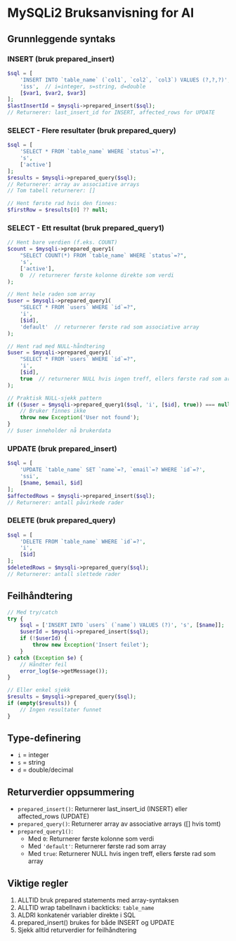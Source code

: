 # MySQLi2 Bruksanvisning for AI

## Grunnleggende syntaks

### INSERT (bruk prepared_insert)
```php
$sql = [
    'INSERT INTO `table_name` (`col1`, `col2`, `col3`) VALUES (?,?,?)',
    'iss',  // i=integer, s=string, d=double
    [$var1, $var2, $var3]
];
$lastInsertId = $mysqli->prepared_insert($sql);
// Returnerer: last_insert_id for INSERT, affected_rows for UPDATE
```

### SELECT - Flere resultater (bruk prepared_query)
```php
$sql = [
    'SELECT * FROM `table_name` WHERE `status`=?',
    's',
    ['active']
];
$results = $mysqli->prepared_query($sql);
// Returnerer: array av associative arrays
// Tom tabell returnerer: []

// Hent første rad hvis den finnes:
$firstRow = $results[0] ?? null;
```

### SELECT - Ett resultat (bruk prepared_query1)
```php
// Hent bare verdien (f.eks. COUNT)
$count = $mysqli->prepared_query1(
    "SELECT COUNT(*) FROM `table_name` WHERE `status`=?", 
    's', 
    ['active'], 
    0  // returnerer første kolonne direkte som verdi
);

// Hent hele raden som array
$user = $mysqli->prepared_query1(
    "SELECT * FROM `users` WHERE `id`=?", 
    'i', 
    [$id], 
    'default'  // returnerer første rad som associative array
);

// Hent rad med NULL-håndtering
$user = $mysqli->prepared_query1(
    "SELECT * FROM `users` WHERE `id`=?", 
    'i', 
    [$id], 
    true  // returnerer NULL hvis ingen treff, ellers første rad som array
);

// Praktisk NULL-sjekk pattern
if (($user = $mysqli->prepared_query1($sql, 'i', [$id], true)) === null) {
    // Bruker finnes ikke
    throw new Exception('User not found');
}
// $user inneholder nå brukerdata
```

### UPDATE (bruk prepared_insert)
```php
$sql = [
    'UPDATE `table_name` SET `name`=?, `email`=? WHERE `id`=?',
    'ssi',
    [$name, $email, $id]
];
$affectedRows = $mysqli->prepared_insert($sql);
// Returnerer: antall påvirkede rader
```

### DELETE (bruk prepared_query)
```php
$sql = [
    'DELETE FROM `table_name` WHERE `id`=?',
    'i',
    [$id]
];
$deletedRows = $mysqli->prepared_query($sql);
// Returnerer: antall slettede rader
```

## Feilhåndtering

```php
// Med try/catch
try {
    $sql = ['INSERT INTO `users` (`name`) VALUES (?)', 's', [$name]];
    $userId = $mysqli->prepared_insert($sql);
    if (!$userId) {
        throw new Exception('Insert feilet');
    }
} catch (Exception $e) {
    // Håndter feil
    error_log($e->getMessage());
}

// Eller enkel sjekk
$results = $mysqli->prepared_query($sql);
if (empty($results)) {
    // Ingen resultater funnet
}
```

## Type-definering
- `i` = integer
- `s` = string  
- `d` = double/decimal

## Returverdier oppsummering
- `prepared_insert()`: Returnerer last_insert_id (INSERT) eller affected_rows (UPDATE)
- `prepared_query()`: Returnerer array av associative arrays ([] hvis tomt)
- `prepared_query1()`: 
  - Med `0`: Returnerer første kolonne som verdi
  - Med `'default'`: Returnerer første rad som array
  - Med `true`: Returnerer NULL hvis ingen treff, ellers første rad som array

## Viktige regler
1. ALLTID bruk prepared statements med array-syntaksen
2. ALLTID wrap tabellnavn i backticks: `table_name`
3. ALDRI konkatenér variabler direkte i SQL
4. prepared_insert() brukes for både INSERT og UPDATE
5. Sjekk alltid returverdier for feilhåndtering